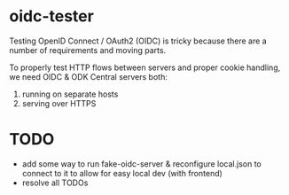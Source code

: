 oidc-tester
===========

Testing OpenID Connect / OAuth2 (OIDC) is tricky because there are a number of requirements and moving parts.

To properly test HTTP flows between servers and proper cookie handling, we need OIDC & ODK Central servers both:

1. running on separate hosts
2. serving over HTTPS

# TODO

* add some way to run fake-oidc-server & reconfigure local.json to connect to it to allow for easy local dev (with frontend)
* resolve all TODOs
